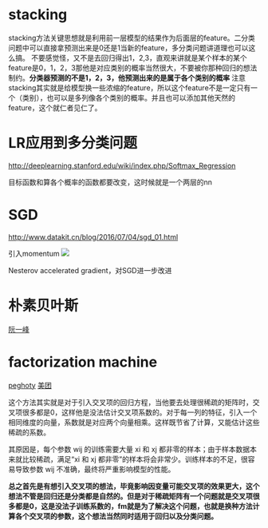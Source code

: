 # stacking
stacking方法关键思想就是利用前一层模型的结果作为后面层的feature。二分类问题中可以直接拿预测出来是0还是1当新的feature，多分类问题讲道理也可以这么搞。
不要感觉怪，又不是去回归得出1，2,3，直观来讲就是某个样本的某个feature是0，1，2，3那他是对应类别的概率当然很大，不要被你那种回归的想法制约。**分类器预测的不是1，2，3，他预测出来的是属于各个类别的概率**
注意stacking其实就是给模型换一些浓缩的feature，所以这个feature不是一定只有一个（类别），也可以是多列像各个类别的概率。并且也可以添加其他天然的feature，这个就仁者见仁了。
# LR应用到多分类问题
http://deeplearning.stanford.edu/wiki/index.php/Softmax_Regression

目标函数和算各个概率的函数都要改变，这时候就是一个两层的nn

# SGD
http://www.datakit.cn/blog/2016/07/04/sgd_01.html

引入momentum
![](http://www.datakit.cn/images/machinelearning/sgd_momentum_2.png)

Nesterov accelerated gradient，对SGD进一步改进
# 朴素贝叶斯
[阮一峰](http://www.ruanyifeng.com/blog/2013/12/naive_bayes_classifier.html)

# factorization machine
[peghoty](http://www.cnblogs.com/pinard/p/6370127.html)
[美团](https://tech.meituan.com/deep-understanding-of-ffm-principles-and-practices.html#mjx-eqn-eqfm)

这个方法其实就是对于引入交叉项的回归方程，当他要去处理很稀疏的矩阵时，交叉项很多都是0，这样他是没法估计交叉项系数的。对于每一列的特征，引入一个相同维度的向量，系数就是对应两个向量相乘。这样既节省了计算，又能估计这些稀疏的系数。

其原因是，每个参数 wij 的训练需要大量 xi 和 xj 都非零的样本；由于样本数据本来就比较稀疏，满足“xi 和 xj 都非零”的样本将会非常少。训练样本的不足，很容易导致参数 wij 不准确，最终将严重影响模型的性能。

**总之首先是有想引入交叉项的想法，毕竟影响因变量可能交叉项的效果更大，这个想法不管是回归还是分类都是自然的。但是对于稀疏矩阵有一个问题就是交叉项很多都是0，这是没法子训练系数的，fm就是为了解决这个问题，也就是换种方法计算各个交叉项的参数，这个想法当然同时适用于回归以及分类问题。**
